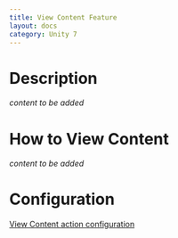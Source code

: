```yaml
---
title: View Content Feature
layout: docs
category: Unity 7
---
```

# Description

*content to be added*

# How to View Content

*content to be added*
    
# Configuration

[View Content action configuration](../../configuration/actions/view-content.md)
